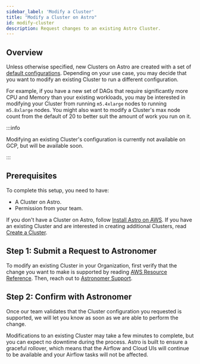 ```yaml
---
sidebar_label: 'Modify a Cluster'
title: "Modify a Cluster on Astro"
id: modify-cluster
description: Request changes to an existing Astro Cluster.
---
```


## Overview

Unless otherwise specified, new Clusters on Astro are created with a set of [default configurations](resource-reference-aws.md#defaults). Depending on your use case, you may decide that you want to modify an existing Cluster to run a different configuration.

For example, if you have a new set of DAGs that require significantly more CPU and Memory than your existing workloads, you may be interested in modifying your Cluster from running `m5.4xlarge` nodes to running `m5.8xlarge` nodes. You might also want to modify a Cluster's max node count from the default of 20 to better suit the amount of work you run on it.

:::info

Modifying an existing Cluster's configuration is currently not available on GCP, but will be available soon.

:::

## Prerequisites

To complete this setup, you need to have:

- A Cluster on Astro.
- Permission from your team.

If you don't have a Cluster on Astro, follow [Install Astro on AWS](install-aws.md). If you have an existing Cluster and are interested in creating additional Clusters, read [Create a Cluster](create-cluster.md).

## Step 1: Submit a Request to Astronomer

To modify an existing Cluster in your Organization, first verify that the change you want to make is supported by reading [AWS Resource Reference](resource-reference-aws.md). Then, reach out to [Astronomer Support](https://support.astronomer.io).

## Step 2: Confirm with Astronomer

Once our team validates that the Cluster configuration you requested is supported, we will let you know as soon as we are able to perform the change.

Modifications to an existing Cluster may take a few minutes to complete, but you can expect no downtime during the process. Astro is built to ensure a graceful rollover, which means that the Airflow and Cloud UIs will continue to be available and your Airflow tasks will not be affected.
